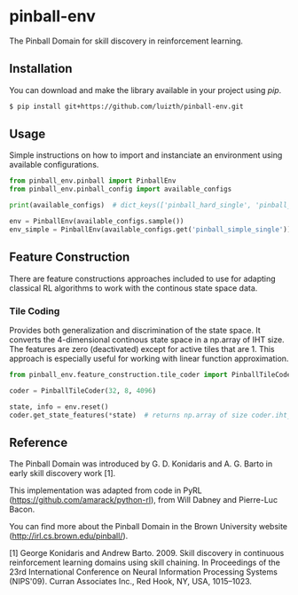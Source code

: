 # pinball-env

The Pinball Domain for skill discovery in reinforcement learning.

## Installation

You can download and make the library available in your project using _pip_.

```bash
$ pip install git+https://github.com/luizth/pinball-env.git
```


## Usage

Simple instructions on how to import and instanciate an environment using available configurations.

```python
from pinball_env.pinball import PinballEnv
from pinball_env.pinball_config import available_configs

print(available_configs)  # dict_keys(['pinball_hard_single', 'pinball_simple_single'])

env = PinballEnv(available_configs.sample())
env_simple = PinballEnv(available_configs.get('pinball_simple_single'))
```


## Feature Construction

There are feature constructions approaches included to use for adapting classical RL algorithms to
work with the continous state space data.

### Tile Coding

Provides both generalization and discrimination of the state space. It converts the 4-dimensional
continous state space in a np.array of IHT size. The features are zero (deactivated) except for active
tiles that are 1. This approach is especially useful for working with linear function approximation.

```python
from pinball_env.feature_construction.tile_coder import PinballTileCoder

coder = PinballTileCoder(32, 8, 4096)

state, info = env.reset()
coder.get_state_features(*state)  # returns np.array of size coder.iht_size
```


## Reference

The Pinball Domain was introduced by G. D. Konidaris and A. G. Barto in early skill discovery work [1].

This implementation was adapted from code in PyRL (https://github.com/amarack/python-rl), from Will Dabney and Pierre-Luc Bacon.

You can find more about the Pinball Domain in the Brown University website (http://irl.cs.brown.edu/pinball/).

[1] George Konidaris and Andrew Barto. 2009. Skill discovery in continuous reinforcement learning domains using skill chaining. In Proceedings of the 23rd International Conference on Neural Information Processing Systems (NIPS'09). Curran Associates Inc., Red Hook, NY, USA, 1015–1023.
